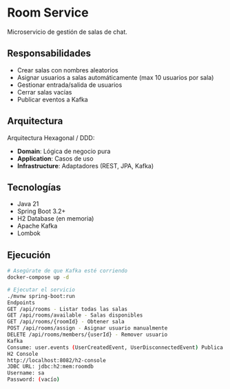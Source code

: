 # Room Service

Microservicio de gestión de salas de chat.

## Responsabilidades

- Crear salas con nombres aleatorios
- Asignar usuarios a salas automáticamente (max 10 usuarios por sala)
- Gestionar entrada/salida de usuarios
- Cerrar salas vacías
- Publicar eventos a Kafka

## Arquitectura

Arquitectura Hexagonal / DDD:
- **Domain**: Lógica de negocio pura
- **Application**: Casos de uso
- **Infrastructure**: Adaptadores (REST, JPA, Kafka)

## Tecnologías

- Java 21
- Spring Boot 3.2+
- H2 Database (en memoria)
- Apache Kafka
- Lombok

## Ejecución

```bash
# Asegúrate de que Kafka esté corriendo
docker-compose up -d

# Ejecutar el servicio
./mvnw spring-boot:run
Endpoints
GET /api/rooms - Listar todas las salas
GET /api/rooms/available - Salas disponibles
GET /api/rooms/{roomId} - Obtener sala
POST /api/rooms/assign - Asignar usuario manualmente
DELETE /api/rooms/members/{userId} - Remover usuario
Kafka
Consume: user.events (UserCreatedEvent, UserDisconnectedEvent) Publica: room.events (RoomCreatedEvent, UserJoinedRoomEvent, etc.)
H2 Console
http://localhost:8082/h2-console
JDBC URL: jdbc:h2:mem:roomdb
Username: sa
Password: (vacío)
```
